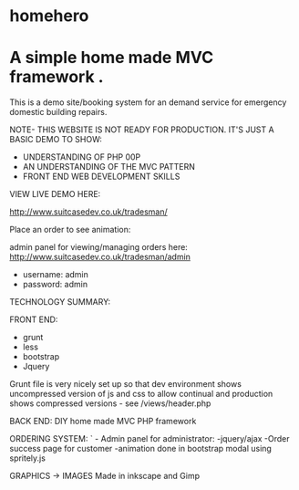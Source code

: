 # homehero

A simple home made MVC framework .
=======
This is a demo site/booking system for an demand service for emergency domestic building repairs.

NOTE- THIS WEBSITE IS NOT READY FOR PRODUCTION. IT'S JUST A BASIC DEMO TO SHOW: 
- UNDERSTANDING OF PHP 00P
- AN UNDERSTANDING OF THE MVC PATTERN
- FRONT END WEB DEVELOPMENT SKILLS

VIEW LIVE DEMO HERE: 

http://www.suitcasedev.co.uk/tradesman/

Place an order to see animation:

admin panel for viewing/managing orders here:
http://www.suitcasedev.co.uk/tradesman/admin
  - username: admin
  - password: admin


TECHNOLOGY SUMMARY:

FRONT END:
 - grunt 
 - less
 - bootstrap
 - Jquery

Grunt file is very nicely set up so that dev environment shows uncompressed version of js and css to allow continual and production shows compressed versions -
see /views/header.php

BACK END:
DIY home made MVC PHP framework

ORDERING SYSTEM:
`   - Admin panel for administrator:
            -jquery/ajax 
     -Order success page for customer 
            -animation done in bootstrap modal using spritely.js

GRAPHICS -> IMAGES
Made in inkscape and Gimp


